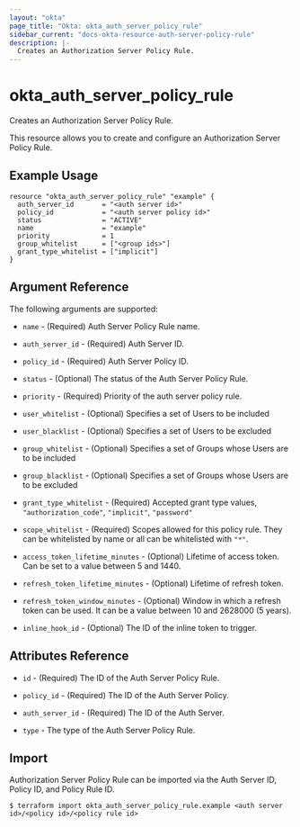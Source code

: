 ```yaml
---
layout: "okta"
page_title: "Okta: okta_auth_server_policy_rule"
sidebar_current: "docs-okta-resource-auth-server-policy-rule"
description: |-
  Creates an Authorization Server Policy Rule.
---
```


# okta_auth_server_policy_rule

Creates an Authorization Server Policy Rule.

This resource allows you to create and configure an Authorization Server Policy Rule.

## Example Usage

```hcl
resource "okta_auth_server_policy_rule" "example" {
  auth_server_id       = "<auth server id>"
  policy_id            = "<auth server policy id>"
  status               = "ACTIVE"
  name                 = "example"
  priority             = 1
  group_whitelist      = ["<group ids>"]
  grant_type_whitelist = ["implicit"]
}
```

## Argument Reference

The following arguments are supported:

* `name` - (Required) Auth Server Policy Rule name.

* `auth_server_id` - (Required) Auth Server ID.

* `policy_id` - (Required) Auth Server Policy ID.

* `status` - (Optional) The status of the Auth Server Policy Rule.

* `priority` - (Required) Priority of the auth server policy rule.

* `user_whitelist` - (Optional) Specifies a set of Users to be included

* `user_blacklist` - (Optional) Specifies a set of Users to be excluded

* `group_whitelist` - (Optional) Specifies a set of Groups whose Users are to be included

* `group_blacklist` - (Optional) Specifies a set of Groups whose Users are to be excluded

* `grant_type_whitelist` - (Required) Accepted grant type values, `"authorization_code"`, `"implicit"`, `"password"`

* `scope_whitelist` - (Required) Scopes allowed for this policy rule. They can be whitelisted by name or all can be whitelisted with `"*"`.

* `access_token_lifetime_minutes` - (Optional) Lifetime of access token. Can be set to a value between 5 and 1440.

* `refresh_token_lifetime_minutes` - (Optional) Lifetime of refresh token.

* `refresh_token_window_minutes` - (Optional) Window in which a refresh token can be used. It can be a value between 10 and 2628000 (5 years).

* `inline_hook_id` - (Optional) The ID of the inline token to trigger.

## Attributes Reference

* `id` - (Required) The ID of the Auth Server Policy Rule.

* `policy_id` - (Required) The ID of the Auth Server Policy.

* `auth_server_id` - (Required) The ID of the Auth Server.

* `type` - The type of the Auth Server Policy Rule.

## Import

Authorization Server Policy Rule can be imported via the Auth Server ID, Policy ID, and Policy Rule ID.

```
$ terraform import okta_auth_server_policy_rule.example <auth server id>/<policy id>/<policy rule id>
```
